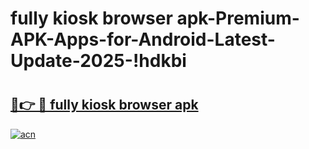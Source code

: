 # fully kiosk browser apk-Premium-APK-Apps-for-Android-Latest-Update-2025-!hdkbi

# <h2><a href="https://googleone.com">🔗👉 🔴 fully kiosk browser apk</a></h2>

[![acn](https://github.com/user-attachments/assets/0f9c940e-d8b0-45ae-aac7-cd30a18b3e1c)](https://googleone.com)

